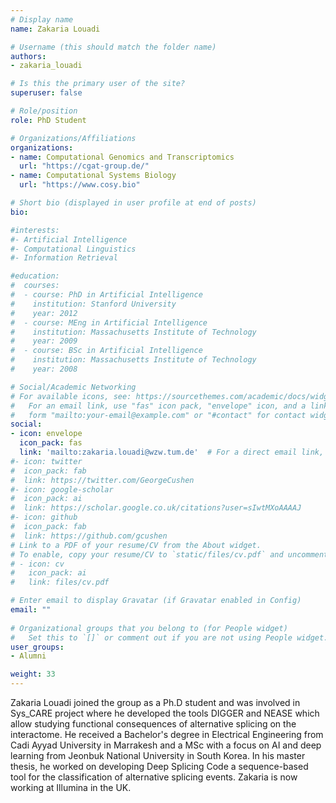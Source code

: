 ```yaml
---
# Display name
name: Zakaria Louadi

# Username (this should match the folder name)
authors:
- zakaria_louadi

# Is this the primary user of the site?
superuser: false

# Role/position
role: PhD Student

# Organizations/Affiliations
organizations:
- name: Computational Genomics and Transcriptomics
  url: "https://cgat-group.de/"
- name: Computational Systems Biology
  url: "https://www.cosy.bio"

# Short bio (displayed in user profile at end of posts)
bio:   

#interests:
#- Artificial Intelligence
#- Computational Linguistics
#- Information Retrieval

#education:
#  courses:
#  - course: PhD in Artificial Intelligence
#    institution: Stanford University
#    year: 2012
#  - course: MEng in Artificial Intelligence
#    institution: Massachusetts Institute of Technology
#    year: 2009
#  - course: BSc in Artificial Intelligence
#    institution: Massachusetts Institute of Technology
#    year: 2008

# Social/Academic Networking
# For available icons, see: https://sourcethemes.com/academic/docs/widgets/#icons
#   For an email link, use "fas" icon pack, "envelope" icon, and a link in the
#   form "mailto:your-email@example.com" or "#contact" for contact widget.
social:
- icon: envelope
  icon_pack: fas
  link: 'mailto:zakaria.louadi@wzw.tum.de'  # For a direct email link, use "mailto:test@example.org".
#- icon: twitter
#  icon_pack: fab
#  link: https://twitter.com/GeorgeCushen
#- icon: google-scholar
#  icon_pack: ai
#  link: https://scholar.google.co.uk/citations?user=sIwtMXoAAAAJ
#- icon: github
#  icon_pack: fab
#  link: https://github.com/gcushen
# Link to a PDF of your resume/CV from the About widget.
# To enable, copy your resume/CV to `static/files/cv.pdf` and uncomment the lines below.  
# - icon: cv
#   icon_pack: ai
#   link: files/cv.pdf

# Enter email to display Gravatar (if Gravatar enabled in Config)
email: ""
  
# Organizational groups that you belong to (for People widget)
#   Set this to `[]` or comment out if you are not using People widget.  
user_groups:
- Alumni

weight: 33
---
```


Zakaria Louadi joined the group as a Ph.D student and was involved in Sys_CARE project where he developed the tools DIGGER and NEASE which allow studying functional consequences of alternative splicing on the interactome. He received a Bachelor's degree in Electrical Engineering from Cadi Ayyad University in Marrakesh and a MSc with a focus on AI and deep learning from Jeonbuk National University in South Korea. In his master thesis, he worked on developing Deep Splicing Code a sequence-based tool for the classification of alternative splicing events. Zakaria is now working at Illumina in the UK.
